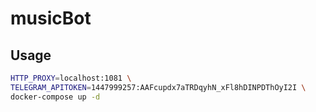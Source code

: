 # musicBot

## Usage
```bash
HTTP_PROXY=localhost:1081 \
TELEGRAM_APITOKEN=1447999257:AAFcupdx7aTRDqyhN_xFl8hDINPDThOyI2I \
docker-compose up -d
```